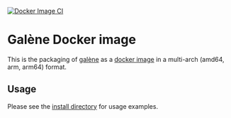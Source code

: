 [![Docker Image CI](https://github.com/sebt3/galene/workflows/Docker%20Image%20CI/badge.svg)](https://github.com/sebt3/galene/actions)

# Galène Docker image

This is the packaging of [galène](https://galene.org/) as a [docker image](https://hub.docker.com/r/sebt3/galene) in a multi-arch (amd64, arm, arm64) format.

## Usage

Please see the [install directory](https://github.com/sebt3/galene/tree/master/install) for usage examples.
